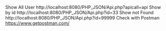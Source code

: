 Show All User http://localhost:8080/PHP_JSON/Api.php?apicall=api
Show by id http://localhost:8080/PHP_JSON/Api.php?id=33
Show not Found http://localhost:8080/PHP_JSON/Api.php?id=99999
Check with Postman https://www.getpostman.com/
